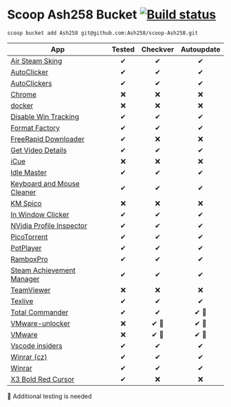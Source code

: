 # Scoop Ash258 Bucket [![Build status](https://ci.appveyor.com/api/projects/status/rfexd4x83q5thr55?svg=true)](https://ci.appveyor.com/project/Ash258/scoop-ash258)

`scoop bucket add Ash258 git@github.com:Ash258/scoop-Ash258.git`

| App                                                | Tested | Checkver | Autoupdate |
| -------------------------------------------------- | :----: | :------: | :--------: |
| [Air Steam Sking](./AirForSteam.json)              | ✔      | ✔        | ✔          |
| [AutoClicker](./AutoClicker.json)                  | ✔      | ✔        | ✔          |
| [AutoClickers](./AutoClickers.json)                | ✔      | ✔        | ✔          |
| [Chrome](./Chrome.json)                            | ❌      | ❌        | ❌          |
| [docker](./docker.json)                            | ❌      | ❌        | ❌          |
| [Disable Win Tracking](./DWT.json)                 | ✔      | ✔        | ✔          |
| [Format Factory](./FormatFactory.json)             | ✔      | ✔        | ✔          |
| [FreeRapid Downloader](./FRD.json)                 | ✔      | ❌        | ❌          |
| [Get Video Details](./GVD.json)                    | ✔      | ✔        | ✔          |
| [iCue](./iCue.json)                                | ❌      | ❌        | ❌          |
| [Idle Master](./IdleMaster.json)                   | ✔      | ✔        | ✔          |
| [Keyboard and Mouse Cleaner](./KMCleaner.json)     | ✔      | ✔        | ✔          |
| [KM Spico](./KMS.json)                             | ❌      | ❌        | ❌          |
| [In Window Clicker](./NIClicker.json)              | ✔      | ✔        | ✔          |
| [NVidia Profile Inspector](./NVidiaInspector.json) | ✔      | ✔        | ✔          |
| [PicoTorrent](./PicoTorrent.json)                  | ✔      | ✔        | ✔          |
| [PotPlayer](./PotPlayer.json)                      | ✔      | ✔        | ✔          |
| [RamboxPro](./RamboxPro.json)                      | ✔      | ✔        | ✔          |
| [Steam Achievement Manager](./SAM.json)            | ✔      | ✔        | ✔          |
| [TeamViewer](./TeamViewer.json)                    | ❌      | ❌        | ❌          |
| [Texlive](./Texlive.json)                          | ✔      | ✔        | ✔          |
| [Total Commander](./TotalCommander.json)           | ✔      | ✔        | ✔ 🔸       |
| [VMware-unlocker](./VMware-unlocker.json)          | ❌      | ✔ 🔸     | ✔ 🔸       |
| [VMware](./VMware.json)                            | ❌      | ✔ 🔸     | ✔ 🔸       |
| [Vscode insiders](./vscode-insiders.json)          | ✔      | ✔        | ✔          |
| [Winrar (cz)](./Winrar-cz.json)                    | ✔      | ✔        | ✔          |
| [Winrar](./Winrar.json)                            | ✔      | ✔        | ✔          |
| [X3 Bold Red Cursor](./X3.json)                    | ✔      | ❌        | ❌          |

🔸 Additional testing is needed

